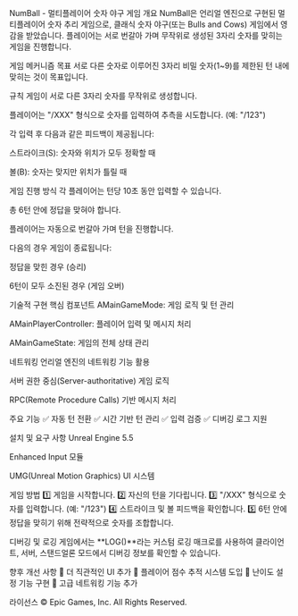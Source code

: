 NumBall - 멀티플레이어 숫자 야구 게임
개요
NumBall은 언리얼 엔진으로 구현된 멀티플레이어 숫자 추리 게임으로, 클래식 숫자 야구(또는 Bulls and Cows) 게임에서 영감을 받았습니다. 플레이어는 서로 번갈아 가며 무작위로 생성된 3자리 숫자를 맞히는 게임을 진행합니다.

게임 메커니즘
목표
서로 다른 숫자로 이루어진 3자리 비밀 숫자(1~9)를 제한된 턴 내에 맞히는 것이 목표입니다.

규칙
게임이 서로 다른 3자리 숫자를 무작위로 생성합니다.

플레이어는 "/XXX" 형식으로 숫자를 입력하여 추측을 시도합니다. (예: "/123")

각 입력 후 다음과 같은 피드백이 제공됩니다:

스트라이크(S): 숫자와 위치가 모두 정확할 때

볼(B): 숫자는 맞지만 위치가 틀릴 때

게임 진행 방식
각 플레이어는 턴당 10초 동안 입력할 수 있습니다.

총 6턴 안에 정답을 맞혀야 합니다.

플레이어는 자동으로 번갈아 가며 턴을 진행합니다.

다음의 경우 게임이 종료됩니다:

정답을 맞힌 경우 (승리)

6턴이 모두 소진된 경우 (게임 오버)

기술적 구현
핵심 컴포넌트
AMainGameMode: 게임 로직 및 턴 관리

AMainPlayerController: 플레이어 입력 및 메시지 처리

AMainGameState: 게임의 전체 상태 관리

네트워킹
언리얼 엔진의 네트워킹 기능 활용

서버 권한 중심(Server-authoritative) 게임 로직

RPC(Remote Procedure Calls) 기반 메시지 처리

주요 기능
✅ 자동 턴 전환
✅ 시간 기반 턴 관리
✅ 입력 검증
✅ 디버깅 로그 지원

설치 및 요구 사항
Unreal Engine 5.5

Enhanced Input 모듈

UMG(Unreal Motion Graphics) UI 시스템

게임 방법
1️⃣ 게임을 시작합니다.
2️⃣ 자신의 턴을 기다립니다.
3️⃣ "/XXX" 형식으로 숫자를 입력합니다. (예: "/123")
4️⃣ 스트라이크 및 볼 피드백을 확인합니다.
5️⃣ 6턴 안에 정답을 맞히기 위해 전략적으로 숫자를 조합합니다.

디버깅 및 로깅
게임에서는 **LOG()**라는 커스텀 로깅 매크로를 사용하여 클라이언트, 서버, 스탠드얼론 모드에서 디버깅 정보를 확인할 수 있습니다.

향후 개선 사항
📌 더 직관적인 UI 추가
📌 플레이어 점수 추적 시스템 도입
📌 난이도 설정 기능 구현
📌 고급 네트워킹 기능 추가

라이선스
© Epic Games, Inc. All Rights Reserved.
